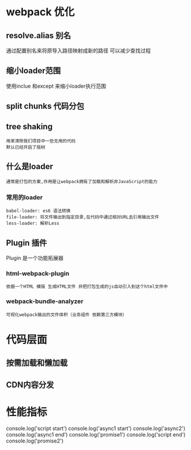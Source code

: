 # webpack 优化
 ## resolve.alias 别名
  通过配置别名来将原导入路径映射成新的路径
  可以减少查找过程
 ## 缩小loader范围
   使用inclue 和except 来缩小loader执行范围
 ## split chunks 代码分包
 ## tree shaking
    用来清除我们项目中一些无用的代码
    默认已经开启了摇树
 ## 什么是loader 
    通常是打包的方案,作用是让webpack拥有了加载和解析非JavaScript的能力
  ### 常用的loader
    babel-loader: es6 语法转换
    file-loader: 将文件输出到指定目录,在代码中通过相对URL去引用输出文件
    less-loader: 解析Less   
 ## Plugin 插件
   Plugin 是一个功能拓展器 
   ### html-webpack-plugin
    依据一个HTML 模版 生成HTML文件 并把打包生成的js自动引入到这个html文件中
  ### webpack-bundle-analyzer
    可视化webpack输出的文件体积（业务组件 依赖第三方模块）

# 代码层面
 ## 按需加载和懒加载
 ## CDN内容分发

# 性能指标
console.log('script start')
console.log('async1 start')
console.log('async2')
console.log('async1 end')
console.log('promise1')
console.log('script end')
console.log('promise2')